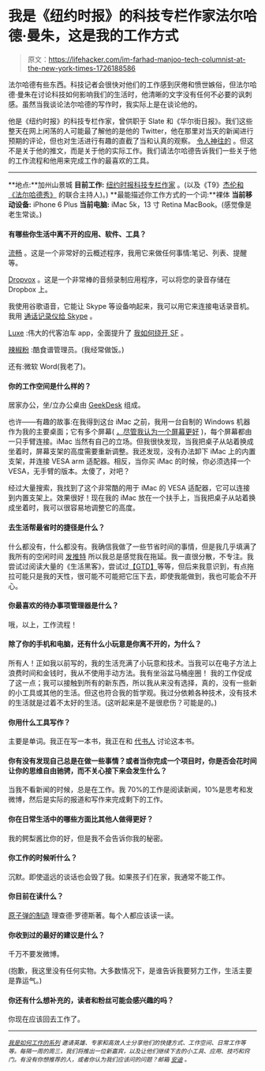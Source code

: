 # 我是《纽约时报》的科技专栏作家法尔哈德·曼朱，这是我的工作方式

> 原文：<https://lifehacker.com/im-farhad-manjoo-tech-columnist-at-the-new-york-times-1726188586>

法尔哈德有些东西。科技记者会很快对他们的工作感到厌倦和愤世嫉俗，但法尔哈德·曼朱在讨论科技如何影响我们的生活时，他清晰的文字没有任何不必要的讽刺感。虽然当我谈论法尔哈德的写作时，我实际上是在谈论他的。



他是《纽约时报》的科技专栏作家，曾供职于 Slate 和《华尔街日报》。我们这些整天在网上闲荡的人可能最了解他的是他的 Twitter，他在那里对当天的新闻进行预期的评论，但也对生活进行有趣的直截了当和认真的观察。 [令人神往的](http://www.theawl.com/2014/05/the-man-behind-techs-most-captivating-tweets) 。但这不是关于他的推文，而是关于他的实际工作。我们请法尔哈德告诉我们一些关于他的工作流程和他用来完成工作的最喜欢的工具。

* * *

**地点:**加州山景城
**目前工作:** [纽约时报科技专栏作家](http://topics.nytimes.com/top/reference/timestopics/people/m/farhad_manjoo/index.html) 。(以及《T9》[杰伦和《法尔哈德秀》](https://soundcloud.com/jay-yarow) 的联合主持人)。)
**最能描述你工作方式的一个词:**裸体
**当前移动设备:** iPhone 6 Plus
**当前电脑:** iMac 5k，13 寸 Retina MacBook。(感觉像是老生常谈。)

#### 有哪些你生活中离不开的应用、软件、工具？

[流畅](https://workflowy.com/) 。这是一个非常好的云概述程序，我用它来做任何事情:笔记、列表、提醒等。

[Dropvox](http://www.irradiatedsoftware.com/dropvox/) 。这是一个非常棒的音频录制应用程序，可以将您的录音存储在 Dropbox 上。

我使用谷歌语音，它能让 Skype 等设备响起来，我可以用它来连接电话录音机。我用 [通话记录仪给 Skype](http://www.ecamm.com/mac/callrecorder/) 。

[Luxe](http://www.luxevalet.com/) :伟大的代客泊车 app，全面提升了 [我如何绕开 SF](http://bits.blogs.nytimes.com/2014/11/17/valet-parking-apps-eliminate-the-headache-of-finding-a-spot/) 。

[辣椒粉](http://paprikaapp.com/) :酷食谱管理员。(我经常做饭。)

还有:微软 Word(我老了)。

#### 你的工作空间是什么样的？

居家办公，坐/立办公桌由 [GeekDesk](http://www.geekdesk.com/) 组成。

也许——有趣的故事:在我得到这台 iMac 之前，我用一台自制的 Windows 机器作为我的主要桌面；它有多个屏幕( [，尽管我认为一个屏幕更好](http://www.nytimes.com/2014/03/20/technology/personaltech/surviving-and-thriving-in-a-one-monitor-world.html) )，每个屏幕都由一只手臂连接。iMac 当然有自己的立场。但我很快发现，当我把桌子从站着换成坐着时，屏幕支架的高度需要重新调整。我还发现，没有办法卸下 iMac 上的内置支架，并连接 VESA arm 适配器。相反，当你买 iMac 的时候，你必须选择一个 VESA，无手臂的版本。太傻了，对吧？

经过大量搜索，我找到了这个非常酷的用于 iMac 的 VESA 适配器，它可以连接到内置支架上。效果很好！现在我的 iMac 放在一个扶手上，当我把桌子从站着换成坐着时，我可以很容易地调整它的高度。

#### 去生活帮最省时的捷径是什么？

什么都没有，什么都没有。我确信我做了一些节省时间的事情，但是我几乎填满了我所有的空闲时间 [发推特](https://twitter.com/fmanjoo) 所以我总是感觉我在拖延。我一直很分散，不专注。我尝试过阅读大量的《生活黑客》，尝试过[【GTD】](http://lifehacker.com/productivity-101-a-primer-to-the-getting-things-done-1551880955#_ga=1.82185046.1720946729.1390842781)等等，但后来我意识到，有点拖拉可能只是我的天性，很可能不可能把它压下去，即使我能做到，我也可能会不开心。

#### 你最喜欢的待办事项管理器是什么？

哦，以上，工作流程！

#### 除了你的手机和电脑，还有什么小玩意是你离不开的，为什么？

所有人！正如我以前写的，我的生活充满了小玩意和技术。当我可以在电子方法上浪费时间和金钱时，我从不使用手动方法。我有坐浴盆马桶座圈！ 我的工作促成了这一点；我可以接触到所有的新东西，所以我从来没有选择，真的，没有一些新的小工具或其他的生活。但这也符合我的哲学观。我过分依赖各种技术，没有技术的生活就是过着不太好的生活。(这听起来是不是很悲伤？可能是的。)

#### 你用什么工具写作？

主要是单词。我正在写一本书，我正在和 [代书人](https://www.literatureandlatte.com/scrivener.php) 讨论这本书。

#### 你有没有发现自己总是在做一些事情？或者当你完成一个项目时，你是否会花时间让你的思维自由驰骋，而不关心接下来会发生什么？

当我不看新闻的时候，总是在工作。我 70%的工作是阅读新闻，10%是思考和发微博，然后是实际的报道和写作来完成剩下的工作。

#### 你在日常生活中的哪些方面比其他人做得更好？

我的鳄梨酱比你的好，但是我不会告诉你我的秘密。

#### 你工作的时候听什么？

沉默。即使遥远的谈话也会毁了我。如果孩子们在家，我通常不能工作。

#### 你目前在读什么？

[原子弹的制造](https://www.amazon.com/dp/1451677618?asc_campaign=InlineText&asc_refurl=https://lifehacker.com/im-farhad-manjoo-tech-columnist-at-the-new-york-times-1726188586&asc_source=&linkCode=ogi&psc=1&smid=ATVPDKIKX0DER&tag=kinjalifehackerlink-20&th=1) 理查德·罗德斯著。每个人都应该读一读。

#### 你收到过的最好的建议是什么？

千万不要发微博。

(抱歉，我这里没有任何实物。大多数情况下，是谁告诉我要努力工作，生活主要是靠运气。)

#### 你还有什么想补充的，读者和粉丝可能会感兴趣的吗？

你现在应该回去工作了。

* * *

<small></small>*[<small>*我是如何工作的系列*</small>](http://lifehacker.com/how-i-work/#_ga=1.9298677.1720946729.1390842781) <small>*邀请英雄、专家和高效人士分享他们的快捷方式、工作空间、日常工作等等。每隔一周的周三，我们将推出一位新嘉宾，以及让他们继续下去的小工具、应用、技巧和窍门。有没有你想推荐的人，或者你认为我们应该问的问题？邮箱*</small> [<small>*安迪*</small>](mailto:andy@lifehacker.com) <small>*。*</small>*